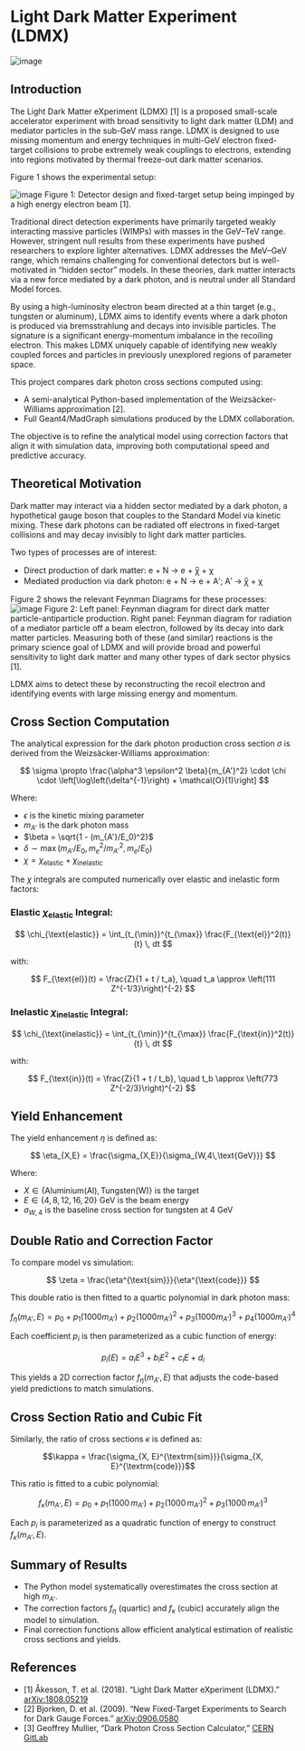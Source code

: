 # Light Dark Matter Experiment (LDMX)
![image](https://github.com/user-attachments/assets/f2d9aecc-eb34-4b46-8603-723835968d44)

## Introduction

The Light Dark Matter eXperiment (LDMX) [1] is a proposed small-scale accelerator experiment with broad sensitivity to light dark matter (LDM) and mediator particles in the sub-GeV mass range. LDMX is designed to use missing momentum and energy techniques in multi-GeV electron fixed-target collisions to probe extremely weak couplings to electrons, extending into regions motivated by thermal freeze-out dark matter scenarios.

Figure 1 shows the experimental setup:

![image](https://github.com/user-attachments/assets/92be5c85-05cc-4081-ac47-0ed965b2063e)
Figure 1: Detector design and fixed-target setup being impinged by a high energy electron beam [1].


Traditional direct detection experiments have primarily targeted weakly interacting massive particles (WIMPs) with masses in the GeV–TeV range. However, stringent null results from these experiments have pushed researchers to explore lighter alternatives. LDMX addresses the MeV–GeV range, which remains challenging for conventional detectors but is well-motivated in “hidden sector” models. In these theories, dark matter interacts via a new force mediated by a dark photon, and is neutral under all Standard Model forces.

By using a high-luminosity electron beam directed at a thin target (e.g., tungsten or aluminum), LDMX aims to identify events where a dark photon is produced via bremsstrahlung and decays into invisible particles. The signature is a significant energy-momentum imbalance in the recoiling electron. This makes LDMX uniquely capable of identifying new weakly coupled forces and particles in previously unexplored regions of parameter space.


This project compares dark photon cross sections computed using:

* A semi-analytical Python-based implementation of the Weizsäcker-Williams approximation [2].
* Full Geant4/MadGraph simulations produced by the LDMX collaboration.

The objective is to refine the analytical model using correction factors that align it with simulation data, improving both computational speed and predictive accuracy.

## Theoretical Motivation

Dark matter may interact via a hidden sector mediated by a dark photon, a hypothetical gauge boson that couples to the Standard Model via kinetic mixing. These dark photons can be radiated off electrons in fixed-target collisions and may decay invisibly to light dark matter particles.

Two types of processes are of interest:

* Direct production of dark matter: e + N → e + χ̅ + χ
* Mediated production via dark photon: e + N → e + A′; A′ → χ̅ + χ

Figure 2 shows the relevant Feynman Diagrams for these processes:
![image](https://github.com/user-attachments/assets/dbe9de21-f4f2-4441-8917-58a9b7f094d6)
Figure 2: Left panel: Feynman diagram for direct dark matter particle-antiparticle production. Right panel: Feynman diagram for radiation of a mediator particle off a beam electron, followed by its decay into dark matter particles. Measuring both of these (and similar) reactions is the primary science goal of LDMX and will provide broad and powerful sensitivity to light dark matter and many other types of dark sector physics [1].


LDMX aims to detect these by reconstructing the recoil electron and identifying events with large missing energy and momentum.

## Cross Section Computation

The analytical expression for the dark photon production cross section $\sigma$ is derived from the Weizsäcker-Williams approximation:

$$
\sigma \propto \frac{\alpha^3 \epsilon^2 \beta}{m_{A'}^2} \cdot \chi \cdot \left[\log\left(\delta^{-1}\right) + \mathcal{O}(1)\right]
$$

Where:

- $\epsilon$ is the kinetic mixing parameter  
- $m_{A'}$ is the dark photon mass  
- $\beta = \sqrt{1 - (m_{A'}/E_0)^2}$  
- $\delta \sim \max\left(m_{A'}/E_0, \, m_e^2/m_{A'}^2, \, m_e/E_0\right)$  
- $\chi = \chi_{\text{elastic}} + \chi_{\text{inelastic}}$

The $\chi$ integrals are computed numerically over elastic and inelastic form factors:


### Elastic $\chi_{\text{elastic}}$ Integral:

$$
\chi_{\text{elastic}} = \int_{t_{\min}}^{t_{\max}} \frac{F_{\text{el}}^2(t)}{t} \, dt
$$

with:

$$
F_{\text{el}}(t) = \frac{Z}{1 + t / t_a}, \quad t_a \approx \left(111 Z^{-1/3}\right)^{-2}
$$


### Inelastic $\chi_{\text{inelastic}}$ Integral:

$$
\chi_{\text{inelastic}} = \int_{t_{\min}}^{t_{\max}} \frac{F_{\text{in}}^2(t)}{t} \, dt
$$

with:

$$
F_{\text{in}}(t) = \frac{Z}{1 + t / t_b}, \quad t_b \approx \left(773 Z^{-2/3}\right)^{-2}
$$



## Yield Enhancement

The yield enhancement $\eta$ is defined as:

$$
\eta_{X,E} = \frac{\sigma_{X,E}}{\sigma_{W,4\,\text{GeV}}}
$$

Where:

* $X \in \{\text{Aluminium(Al)}, \text{Tungsten(W)}\}$ is the target
* $E \in \{4, 8, 12, 16, 20\}$ GeV is the beam energy
* $\sigma_{W,4}$ is the baseline cross section for tungsten at 4 GeV

## Double Ratio and Correction Factor

To compare model vs simulation:

$$
\zeta = \frac{\eta^{\text{sim}}}{\eta^{\text{code}}}
$$

This double ratio is then fitted to a quartic polynomial in dark photon mass:

$$
f_\eta(m_{A'}, E) = p_0 + p_1 (1000 m_{A'}) + p_2 (1000 m_{A'})^2 + p_3 (1000 m_{A'})^3 + p_4 (1000 m_{A'})^4
$$

Each coefficient $p_i$ is then parameterized as a cubic function of energy:

$$
p_i(E) = a_i E^3 + b_i E^2 + c_i E + d_i
$$

This yields a 2D correction factor $f_\eta(m_{A'}, E)$ that adjusts the code-based yield predictions to match simulations.

## Cross Section Ratio and Cubic Fit

Similarly, the ratio of cross sections $\kappa$ is defined as:

$$\kappa = \frac{\sigma_{X, E}^{\textrm{sim}}}{\sigma_{X, E}^{\textrm{code}}}$$

This ratio is fitted to a cubic polynomial:

$$
f_\kappa(m_{A'}, E) = p_0 + p_1 (1000\,m_{A'}) + p_2 (1000\,m_{A'})^2 + p_3 (1000\,m_{A'})^3
$$

Each $p_i$ is parameterized as a quadratic function of energy to construct $f_\kappa(m_{A'}, E)$.

## Summary of Results

* The Python model systematically overestimates the cross section at high $m_{A'}$.
* The correction factors $f_\eta$ (quartic) and $f_\kappa$ (cubic) accurately align the model to simulation.
* Final correction functions allow efficient analytical estimation of realistic cross sections and yields.

## References
- [1] Åkesson, T. et al. (2018). “Light Dark Matter eXperiment (LDMX).” [arXiv:1808.05219](https://arxiv.org/abs/1808.05219)
- [2] Bjorken, D. et al. (2009). “New Fixed-Target Experiments to Search for Dark Gauge Forces.” [arXiv:0906.0580](https://arxiv.org/abs/0906.0580)
- [3] Geoffrey Mullier, “Dark Photon Cross Section Calculator,” [CERN GitLab](https://gitlab.cern.ch/gmullier/dark-photon-cross-section-calculator)

